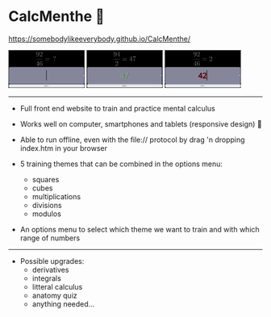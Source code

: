 #  CalcMenthe   🔢

https://somebodylikeeverybody.github.io/CalcMenthe/

<p>
  <img src="./readMeImages/generalView.png" width="30%" />
  <img src="./readMeImages/goodView.png" width="30%" /> 
  <img src="./readMeImages/errorView.png" width="30%" />
</p>

---

- Full front end website to train and practice mental calculus
- Works well on  computer, smartphones and tablets (responsive design) 🤳
- Able to run offline, even with the file:// protocol by drag 'n dropping index.htm in your browser
- 5 training themes that can be combined in the options menu:
  - squares
  - cubes
  - multiplications
  - divisions
  - modulos

- An options menu to select which theme we want to train and with which range of numbers

---

- Possible upgrades:
  - derivatives
  - integrals
  - litteral calculus
  - anatomy quiz
  - anything needed...
  
